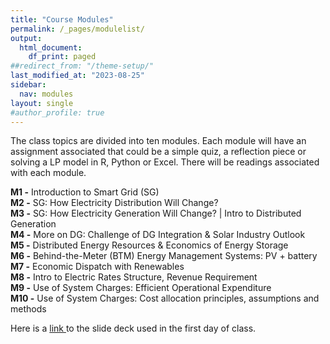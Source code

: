 ```yaml
---
title: "Course Modules"
permalink: /_pages/modulelist/
output:
  html_document:
    df_print: paged
##redirect_from: "/theme-setup/"
last_modified_at: "2023-08-25"
sidebar:
  nav: modules
layout: single
#author_profile: true
---
```


The class topics are divided into ten modules. Each module will have an assignment associated that could be a simple quiz, a reflection piece or solving a LP model in R, Python or Excel. There will be readings associated with each module.

**M1 -** Introduction to Smart Grid (SG) <br>
**M2 -** SG: How Electricity Distribution Will Change? <br>
**M3 -** SG: How Electricity Generation Will Change? | Intro to Distributed Generation <br>
**M4 -** More on DG: Challenge of DG Integration & Solar Industry Outlook  <br>
**M5 -** Distributed Energy Resources & Economics of Energy Storage <br>
**M6 -** Behind-the-Meter (BTM) Energy Management Systems: PV + battery <br>
**M7 -** Economic Dispatch with Renewables <br>
**M8 -** Intro to Electric Rates Structure, Revenue Requirement <br>
**M9 -** Use of System Charges: Efficient Operational Expenditure <br>
**M10 -** Use of System Charges: Cost allocation principles, assumptions and methods <br>

Here is a <a href="/docs/modules/PPTS/PSE_M0_F23_ClassOverviewAndIntro.pdf" > link </a> to the slide deck used in the first day of class.
